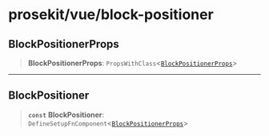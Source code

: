 # prosekit/vue/block-positioner

<a id="BlockPositionerProps" name="BlockPositionerProps"></a>

## BlockPositionerProps

> **BlockPositionerProps**: `PropsWithClass`\<[`BlockPositionerProps`](../lit/block-positioner.md#BlockPositionerProps)\>

***

<a id="BlockPositioner" name="BlockPositioner"></a>

## BlockPositioner

> **`const`** **BlockPositioner**: `DefineSetupFnComponent`\<[`BlockPositionerProps`](block-positioner.md#BlockPositionerProps)\>
